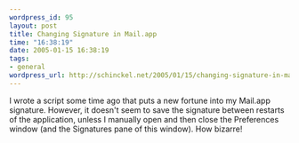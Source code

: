 ```yaml
--- 
wordpress_id: 95
layout: post
title: Changing Signature in Mail.app
time: "16:38:19"
date: 2005-01-15 16:38:19
tags: 
- general
wordpress_url: http://schinckel.net/2005/01/15/changing-signature-in-mailapp/
---
```

I wrote a script some time ago that puts a new fortune into my Mail.app signature. However, it doesn't seem to save the signature between restarts of the application, unless I manually open and then close the Preferences window (and the Signatures pane of this window). How bizarre! 
